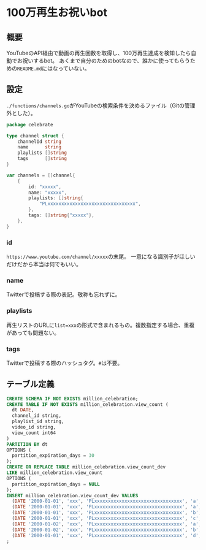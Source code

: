 # 100万再生お祝いbot

## 概要
YouTubeのAPI経由で動画の再生回数を取得し、100万再生達成を検知したら自動でお祝いするbot。
あくまで自分のためのbotなので、誰かに使ってもらうための`README.md`にはなっていない。

## 設定
`./functions/channels.go`がYouTubeの検索条件を決めるファイル（Gitの管理外とした）。

```go
package celebrate

type channel struct {
	channelId string
	name      string
	playlists []string
	tags      []string
}

var channels = []channel{
	{
		id: "xxxxx",
		name: "xxxxx",
		playlists: []string{
			"PLxxxxxxxxxxxxxxxxxxxxxxxxxxxxxxxx",
		},
		tags: []string{"xxxxx"},
	},
}
```

### id
`https://www.youtube.com/channel/xxxxx`の末尾。
一意になる識別子がほしいだけだから本当は何でもいい。

### name
Twitterで投稿する際の表記。敬称も忘れずに。

### playlists
再生リストのURLに`list=xxx`の形式で含まれるもの。複数指定する場合、重複があっても問題ない。

### tags
Twitterで投稿する際のハッシュタグ。`#`は不要。

## テーブル定義
```sql
CREATE SCHEMA IF NOT EXISTS million_celebration;
CREATE TABLE IF NOT EXISTS million_celebration.view_count (
  dt DATE,
  channel_id string,
  playlist_id string,
  video_id string,
  view_count int64
)
PARTITION BY dt
OPTIONS (
  partition_expiration_days = 30
);
CREATE OR REPLACE TABLE million_celebration.view_count_dev
LIKE million_celebration.view_count
OPTIONS (
  partition_expiration_days = NULL
);
INSERT million_celebration.view_count_dev VALUES
  (DATE '2000-01-01', 'xxx', 'PLxxxxxxxxxxxxxxxxxxxxxxxxxxxxxxxx', 'a', 99),
  (DATE '2000-01-01', 'xxx', 'PLxxxxxxxxxxxxxxxxxxxxxxxxxxxxxxxx', 'a', 100),
  (DATE '2000-01-01', 'xxx', 'PLxxxxxxxxxxxxxxxxxxxxxxxxxxxxxxxx', 'b', 99),
  (DATE '2000-01-01', 'xxx', 'PLxxxxxxxxxxxxxxxxxxxxxxxxxxxxxxxx', 'c', 99),
  (DATE '2000-01-02', 'xxx', 'PLxxxxxxxxxxxxxxxxxxxxxxxxxxxxxxxx', 'a', 100),
  (DATE '2000-01-02', 'xxx', 'PLxxxxxxxxxxxxxxxxxxxxxxxxxxxxxxxx', 'b', 99),
  (DATE '2000-01-01', 'xxx', 'PLxxxxxxxxxxxxxxxxxxxxxxxxxxxxxxxx', 'd', 200)
;
```
